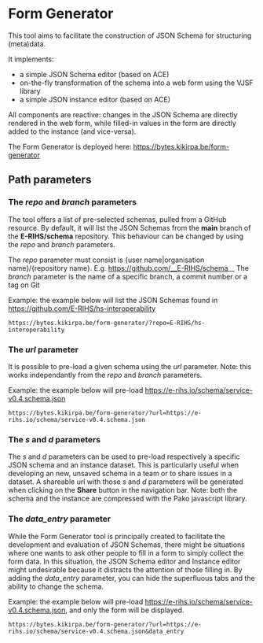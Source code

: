 # Form Generator

This tool aims to facilitate the construction of JSON Schema for structuring (meta)data.

It implements:
- a simple JSON Schema editor (based on ACE)
- on-the-fly transformation of the schema into a web form using the VJSF library
- a simple JSON instance editor (based on ACE)

All components are reactive: changes in the JSON Schema are directly rendered in the web form, while filled-in values in the form are directly added to the instance (and vice-versa).

The Form Generator is deployed here: https://bytes.kikirpa.be/form-generator

## Path parameters

### The _repo_ and _branch_ parameters

The tool offers a list of pre-selected schemas, pulled from a GitHub resource. By default, it will list the JSON Schemas from the __main__ branch of the __E-RIHS/schema__ repository.
This behaviour can be changed by using the _repo_ and _branch_ parameters.

The _repo_ parameter must consist is {user name|organisation name}/{repository name}. E.g. https://github.com/__E-RIHS/schema__
The _branch_ parameter is the name of a specific branch, a commit number or a tag on Git

Example: the example below will list the JSON Schemas found in https://github.com/E-RIHS/hs-interoperability

```
https://bytes.kikirpa.be/form-generator/?repo=E-RIHS/hs-interoperability
```

### The _url_ parameter

It is possible to pre-load a given schema using the _url_ parameter.
Note: this works independantly from the _repo_ and _branch_ parameters.

Example: the example below will pre-load https://e-rihs.io/schema/service-v0.4.schema.json

```
https://bytes.kikirpa.be/form-generator/?url=https://e-rihs.io/schema/service-v0.4.schema.json
```

### The _s_ and _d_ parameters

The _s_ and _d_ parameters can be used to pre-load respectively a specific JSON schema and an instance dataset. This is particularly useful when developing an new, unsaved schema in a team or to share issues in a dataset.
A shareable url with those _s_ and _d_ parameters will be generated when clicking on the __Share__ button in the navigation bar.
Note: both the schema and the instance are compressed with the Pako javascript library.

### The *data_entry* parameter

While the Form Generator tool is principally created to facilitate the development and evaluation of JSON Schemas, there might be situations where one wants to ask other people to fill in a form to simply collect the form data. In this situation, the JSON Schema editor and Instance editor might undesirable because it distracts the attention of those filling in. By adding the *data_entry* parameter, you can hide the superfluous tabs and the ability to change the schema.

Example: the example below will pre-load https://e-rihs.io/schema/service-v0.4.schema.json, and only the form will be displayed.

```
https://bytes.kikirpa.be/form-generator/?url=https://e-rihs.io/schema/service-v0.4.schema.json&data_entry
```